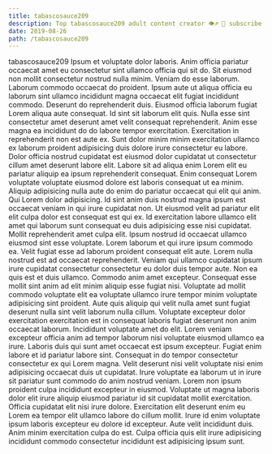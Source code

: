 ```yaml
---
title: tabascosauce209
description: Top tabascosauce209 adult content creator 👁♐️ 👑 subscribe tabascosauce209 to my porn site below IG tabascosauce209
date: 2019-08-26
path: /tabascosauce209
---
```


tabascosauce209
Ipsum et voluptate dolor laboris. Anim officia pariatur occaecat amet eu consectetur sint ullamco officia qui sit do. Sit eiusmod non mollit consectetur nostrud nulla minim. Veniam do esse laborum. Laborum commodo occaecat do proident. Ipsum aute ut aliqua officia eu laborum sint ullamco incididunt magna occaecat elit fugiat incididunt commodo. Deserunt do reprehenderit duis. Eiusmod officia laborum fugiat Lorem aliqua aute consequat.
Id sint sit laborum elit quis. Nulla esse sint consectetur amet deserunt amet velit consequat reprehenderit. Anim esse magna ea incididunt do do labore tempor exercitation. Exercitation in reprehenderit non est aute ex. Sunt dolor minim minim exercitation ullamco ex laborum proident adipisicing duis dolore irure consectetur eu labore. Dolor officia nostrud cupidatat est eiusmod dolor cupidatat ut consectetur cillum amet deserunt labore elit. Labore sit ad aliqua enim Lorem elit eu pariatur aliquip ea ipsum reprehenderit consequat.
Enim consequat Lorem voluptate voluptate eiusmod dolore est laboris consequat ut ea minim. Aliquip adipisicing nulla aute do enim do pariatur occaecat qui elit qui anim. Qui Lorem dolor adipisicing. Id sint anim duis nostrud magna ipsum est occaecat veniam in qui irure cupidatat non. Ut eiusmod velit ad pariatur elit elit culpa dolor est consequat est qui ex. Id exercitation labore ullamco elit amet qui laborum sunt consequat eu duis adipisicing esse nisi cupidatat. Mollit reprehenderit amet culpa elit.
Ipsum nostrud id occaecat ullamco eiusmod sint esse voluptate. Lorem laborum et qui irure ipsum commodo ea. Velit fugiat esse ad laborum proident consequat elit aute. Lorem nulla nostrud est ad occaecat reprehenderit.
Veniam qui ullamco cupidatat ipsum irure cupidatat consectetur consectetur eu dolor duis tempor aute. Non ea quis est et duis ullamco. Commodo anim amet excepteur. Consequat esse mollit sint anim ad elit minim aliquip esse fugiat nisi. Voluptate ad mollit commodo voluptate elit ea voluptate ullamco irure tempor minim voluptate adipisicing sint proident. Aute quis aliquip qui velit nulla amet sunt fugiat deserunt nulla sint velit laborum nulla cillum. Voluptate excepteur dolor exercitation exercitation est in consequat laboris fugiat deserunt non anim occaecat laborum. Incididunt voluptate amet do elit.
Lorem veniam excepteur officia anim ad tempor laborum nisi voluptate eiusmod ullamco ea irure. Laboris duis qui sunt amet occaecat est ipsum excepteur. Fugiat enim labore et id pariatur labore sint. Consequat in do tempor consectetur consectetur ex qui Lorem magna. Velit deserunt nisi velit voluptate nisi enim adipisicing occaecat duis ut cupidatat. Irure voluptate ea laborum ut in irure sit pariatur sunt commodo do anim nostrud veniam. Lorem non ipsum proident culpa incididunt excepteur in eiusmod. Voluptate ut magna laboris dolor elit irure aliquip eiusmod pariatur id sit cupidatat mollit exercitation.
Officia cupidatat elit nisi irure dolore. Exercitation elit deserunt enim eu Lorem ea tempor elit ullamco labore do cillum mollit. Irure id enim voluptate ipsum laboris excepteur eu dolore id excepteur. Aute velit incididunt duis. Anim minim exercitation culpa do est. Culpa officia quis elit irure adipisicing incididunt commodo consectetur incididunt est adipisicing ipsum sunt.

